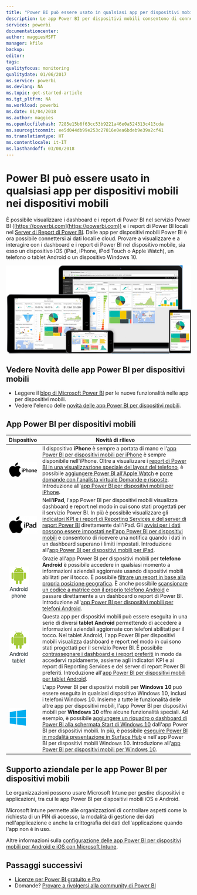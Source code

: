 ```yaml
---
title: "Power BI può essere usato in qualsiasi app per dispositivi mobili nei dispositivi mobili"
description: Le app Power BI per dispositivi mobili consentono di connettersi ai dati locali o nel cloud. Visualizzare report e dashboard di Power BI nel dispositivo mobile.
services: powerbi
documentationcenter: 
author: maggiesMSFT
manager: kfile
backup: 
editor: 
tags: 
qualityfocus: monitoring
qualitydate: 01/06/2017
ms.service: powerbi
ms.devlang: NA
ms.topic: get-started-article
ms.tgt_pltfrm: NA
ms.workload: powerbi
ms.date: 01/04/2018
ms.author: maggies
ms.openlocfilehash: 7285e15b6f63cc53b9221a46e0a524313c413cda
ms.sourcegitcommit: ee5d044db99e253c27816e0ea6bdeb9e39a2cf41
ms.translationtype: HT
ms.contentlocale: it-IT
ms.lasthandoff: 03/08/2018
---
```

# <a name="take-power-bi-anywhere-in-mobile-apps-for-your-mobile-device"></a>Power BI può essere usato in qualsiasi app per dispositivi mobili nei dispositivi mobili
È possibile visualizzare i dashboard e i report di Power BI nel servizio Power BI ([https://powerbi.com](https://powerbi.com)) e i report di Power BI locali nel [Server di Report di Power BI](report-server/get-started.md). Dalle app per dispositivi mobili Power BI è ora possibile connettersi ai dati locali e cloud. Provare a visualizzare e a interagire con i dashboard e i report di Power BI nel dispositivo mobile, sia esso un dispositivo iOS (iPad, iPhone, iPod Touch o Apple Watch), un telefono o tablet Android o un dispositivo Windows 10.

![Power BI nei dispositivi mobili](media/mobile-apps-for-mobile-devices/power-bi-mobile-apps-all-up.png)

## <a name="see-whats-new-in-the-power-bi-mobile-apps"></a>Vedere Novità delle app Power BI per dispositivi mobili
* Leggere il [blog di Microsoft Power BI](https://powerbi.microsoft.com/blog/tag/mobile/) per le nuove funzionalità nelle app per dispositivi mobili.
* Vedere l'elenco delle [novità delle app Power BI per dispositivi mobili](mobile-whats-new-in-the-mobile-apps.md).

## <a name="the-power-bi-mobile-apps"></a>App Power BI per dispositivi mobili
| **Dispositivo** | **Novità di rilievo** |
| --- | --- |
| [![iPhone](media/mobile-apps-for-mobile-devices/iphone-logo-50-px.png)](mobile-iphone-app-get-started.md) |Il dispositivo **iPhone** è sempre a portata di mano e l'[app Power BI per dispositivi mobili per iPhone](mobile-iphone-app-get-started.md) è sempre disponibile nell'iPhone. Oltre a visualizzare i [report di Power BI in una visualizzazione speciale del layout del telefono](mobile-apps-view-phone-report.md), è possibile [aggiungere Power BI all'Apple Watch](mobile-apple-watch.md) e [porre domande con l'analista virtuale Domande e risposte](mobile-apps-ios-qna.md). Introduzione all'[app Power BI per dispositivi mobili per iPhone](mobile-iphone-app-get-started.md). |
| [![iPad](media/mobile-apps-for-mobile-devices/ipad-logo-50-px.png)](mobile-ipad-app-get-started.md) |Nell'**iPad**, l'app Power BI per dispositivi mobili visualizza dashboard e report nel modo in cui sono stati progettati per il servizio Power BI. In più è possibile visualizzare gli [indicatori KPI e i report di Reporting Services e del server di report Power BI](mobile-app-ssrs-kpis-mobile-on-premises-reports.md) direttamente dall'iPad. Gli [avvisi per i dati possono essere impostati nell'app Power BI per dispositivi mobili](mobile-set-data-alerts-in-the-mobile-apps.md) e consentono di ricevere una notifica quando i dati in un dashboard superano i limiti impostati. Introduzione all'[app Power BI per dispositivi mobili per iPad](mobile-ipad-app-get-started.md). |
| [![Telefono Android](media/mobile-apps-for-mobile-devices/android-phone-logo-50-px.png)](mobile-android-app-get-started.md) |Grazie all'app Power BI per dispositivi mobili per **telefono Android** è possibile accedere in qualsiasi momento a informazioni aziendali aggiornate usando dispositivi mobili abilitati per il tocco. È possibile [filtrare un report in base alla propria posizione geografica](mobile-apps-geographic-filtering.md). È anche possibile [scansionare un codice a matrice con il proprio telefono Android](mobile-apps-qr-code.md) e passare direttamente a un dashboard o report di Power BI. Introduzione all'[app Power BI per dispositivi mobili per telefoni Android](mobile-android-app-get-started.md). |
| [![Tablet Android](media/mobile-apps-for-mobile-devices/android-tablet-logo-50-px.png)](mobile-android-tablet-app-get-started.md) |Questa app per dispositivi mobili può essere eseguita in una serie di diversi **tablet Android** permettendo di accedere a informazioni aziendali aggiornate con telefoni abilitati per il tocco. Nel tablet Android, l'app Power BI per dispositivi mobili visualizza dashboard e report nel modo in cui sono stati progettati per il servizio Power BI. È possibile [contrassegnare i dashboard e i report preferiti](mobile-apps-favorites.md) in modo da accedervi rapidamente, assieme agli indicatori KPI e ai report di Reporting Services e del server di report Power BI preferiti. Introduzione all'[app Power BI per dispositivi mobili per tablet Android](mobile-android-tablet-app-get-started.md). |
| [![Dispositivi Windows](media/mobile-apps-for-mobile-devices/win-10-logo-50-px.png)](desktop-getting-started.md) |L'app Power BI per dispositivi mobili per **Windows 10** può essere eseguita in qualsiasi dispositivo Windows 10, inclusi i telefoni Windows 10. Insieme a tutte le funzionalità delle altre app per dispositivi mobili, l'app Power BI per dispositivi mobili per **Windows 10** offre alcune funzionalità speciali. Ad esempio, è possibile [aggiungere un riquadro o dashboard di Power BI alla schermata Start di Windows 10](mobile-pin-dashboard-start-screen-windows-10-phone-app.md) dall'app Power BI per dispositivi mobili. In più, è possibile [eseguire Power BI in modalità presentazione in Surface Hub](mobile-windows-10-app-presentation-mode.md) e nell'app Power BI per dispositivi mobili Windows 10. Introduzione all'[app Power BI per dispositivi mobili per Windows 10](mobile-windows-10-phone-app-get-started.md). |

## <a name="enterprise-support-for-the-power-bi-mobile-apps"></a>Supporto aziendale per le app Power BI per dispositivi mobili
Le organizzazioni possono usare Microsoft Intune per gestire dispositivi e applicazioni, tra cui le app Power BI per dispositivi mobili iOS e Android.

Microsoft Intune permette alle organizzazioni di controllare aspetti come la richiesta di un PIN di accesso, la modalità di gestione dei dati nell'applicazione e anche la crittografia dei dati dell'applicazione quando l'app non è in uso.

Altre informazioni sulla [configurazione delle app Power BI per dispositivi mobili per Android e iOS con Microsoft Intune](service-admin-mobile-intune.md). 

## <a name="next-steps"></a>Passaggi successivi
* [Licenze per Power BI gratuito e Pro](service-free-vs-pro.md)
* Domande? [Provare a rivolgersi alla community di Power BI](http://community.powerbi.com/)


